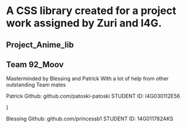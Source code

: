 <h1>A CSS library created for a project work assigned by Zuri and I4G.</h1>

<h2>Project_Anime_lib</h2>
<h2>Team 92_Moov</h2>

Masterminded by Blessing and Patrick
With a lot of help from other outstanding Team mates

Patrick Github: github.com/patoski-patoski
STUDENT ID: I4G030112E56

}

Blessing
Github: github.com/princessb1
STUDENT ID: 14G011782AKS
